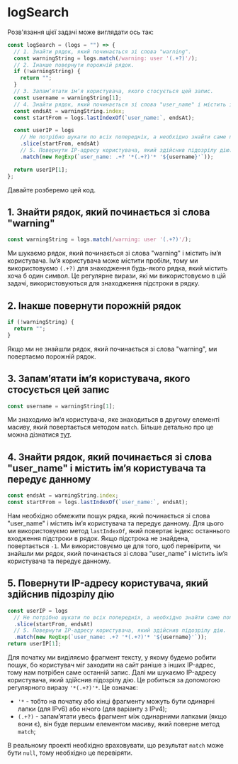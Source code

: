 # logSearch

Розв'язання цієї задачі може виглядати ось так:

```js
const logSearch = (logs = "") => {
  // 1. Знайти рядок, який починається зі слова "warning".
  const warningString = logs.match(/warning: user '(.+?)'/);
  // 2. Інакше повернути порожній рядок.
  if (!warningString) {
    return "";
  }
  // 3. Запамʼятати імʼя користувача, якого стосується цей запис.
  const username = warningString[1];
  // 4. Знайти рядок, який починається зі слова "user_name" і містить імʼя користувача та передує данному.
  const endsAt = warningString.index;
  const startFrom = logs.lastIndexOf(`user_name:`, endsAt);

  const userIP = logs
    // Не потрібно шукати по всіх попередніх, а необхідно знайти саме попередній.
    .slice(startFrom, endsAt)
    // 5. Повернути IP-адресу користувача, який здійснив підозрілу дію.
    .match(new RegExp(`user_name: .+? '*(.+?)'* '${username}'`));

  return userIP[1];
};
```

Давайте розберемо цей код.

## 1. Знайти рядок, який починається зі слова "warning"

```js
const warningString = logs.match(/warning: user '(.+?)'/);
```

Ми шукаємо рядок, який починається зі слова "warning" і містить імʼя користувача. Імʼя користувача може містити пробіли, тому ми використовуємо `(.+?)` для знаходження будь-якого рядка, який містить хоча б один символ. Це регулярне вирази, які ми використовуємо в цій задачі, використовуються для знаходження підстроки в рядку.

## 2. Інакше повернути порожній рядок

```js
if (!warningString) {
  return "";
}
```

Якщо ми не знайшли рядок, який починається зі слова "warning", ми повертаємо порожній рядок.

## 3. Запамʼятати імʼя користувача, якого стосується цей запис

```js
const username = warningString[1];
```

Ми знаходимо імʼя користувача, яке знаходиться в другому елементі масиву, який повертається методом `match`. Більше детально про це можна дізнатися [тут](https://developer.mozilla.org/en-US/docs/Web/JavaScript/Reference/Global_Objects/String/match).

## 4. Знайти рядок, який починається зі слова "user_name" і містить імʼя користувача та передує данному

```js
const endsAt = warningString.index;
const startFrom = logs.lastIndexOf(`user_name:`, endsAt);
```

Нам необхідно обмежити пошук рядка, який починається зі слова "user_name" і містить імʼя користувача та передує данному. Для цього ми використовуємо метод `lastIndexOf`, який повертає індекс останнього входження підстроки в рядок. Якщо підстрока не знайдена, повертається `-1`. Ми використовуємо це для того, щоб перевірити, чи знайшли ми рядок, який починається зі слова "user_name" і містить імʼя користувача та передує данному.

## 5. Повернути IP-адресу користувача, який здійснив підозрілу дію

```js
const userIP = logs
  // Не потрібно шукати по всіх попередніх, а необхідно знайти саме попередній.
  .slice(startFrom, endsAt)
  // 5. Повернути IP-адресу користувача, який здійснив підозрілу дію.
  .match(new RegExp(`user_name: .+? '*(.+?)'* '${username}'`));
return userIP[1];
```

Для початку ми виділяємо фрагмент тексту, у якому будемо робити пошук, бо користувач міг заходити на сайт раніше з інших IP-адрес, тому нам потрібен саме останній запис. Далі ми шукаємо IP-адресу користувача, який здійснив підозрілу дію. Це робиться за допомогою регулярного виразу `'*(.+?)'*`. Це означає:

- `'*` - тобто на початку або кінці фрагменту можуть бути одинарні лапки (для IPv6) або нічого (для варіанту з IPv4);
- `(.+?)` - запамʼятати увесь фрагмент між одинарними лапками (якщо вони є), він буде першим елементом масиву, який поверне метод `match`;

В реальному проекті необхідно враховувати, що результат `match` може бути `null`, тому необхідно це перевіряти.

